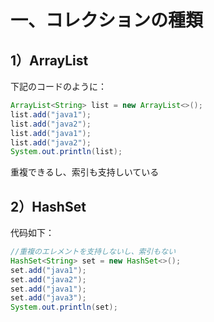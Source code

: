 # 一、コレクションの種類
## 1）ArrayList
下記のコードのように：
```java
ArrayList<String> list = new ArrayList<>();  
list.add("java1");  
list.add("java2");  
list.add("java1");  
list.add("java2");  
System.out.println(list);
```
重複できるし、索引も支持しいている
## 2）HashSet
代码如下：
```java
//重複のエレメントを支持しないし、索引もない  
HashSet<String> set = new HashSet<>();  
set.add("java1");  
set.add("java2");  
set.add("java1");  
set.add("java3");  
System.out.println(set);
```
